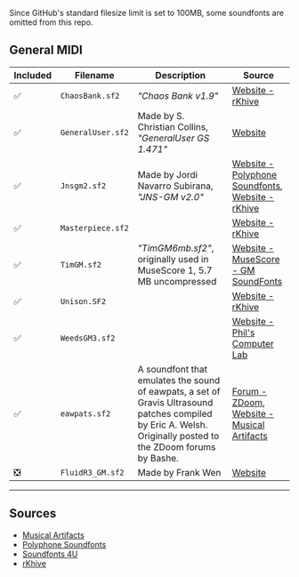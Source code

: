 Since GitHub's standard filesize limit is set to 100MB, some soundfonts are omitted from this repo.

## General MIDI

| Included | Filename | Description | Source |
| - | - | - | - |
| ✅ | `ChaosBank.sf2` | *"Chaos Bank v1.9"* | [Website - rKhive](https://rkhive.com/banks.html) |
| ✅ | `GeneralUser.sf2` | Made by S. Christian Collins, *"GeneralUser GS 1.471"* | [Website](https://schristiancollins.com/generaluser.php) |
| ✅ | `Jnsgm2.sf2` | Made by Jordi Navarro Subirana, *"JNS-GM v2.0"* | [Website - Polyphone Soundfonts](https://www.polyphone-soundfonts.com/documents/27-instrument-sets/55-jns-gm-2), [Website - rKhive](https://rkhive.com/banks.html) |
| ✅ | `Masterpiece.sf2` | | [Website - rKhive](https://rkhive.com/banks.html) |
| ✅ | `TimGM.sf2` | *"TimGM6mb.sf2"*, originally used in MuseScore 1, 5.7 MB uncompressed | [Website - MuseScore - GM SoundFonts](https://musescore.org/en/handbook/3/soundfonts-and-sfz-files#gm_soundfonts) |
| ✅ | `Unison.SF2` | | [Website - rKhive](https://rkhive.com/banks.html) |
| ✅ | `WeedsGM3.sf2` | | [Website - Phil's Computer Lab](https://www.philscomputerlab.com/general-midi-and-soundfonts.html) |
| ✅ | `eawpats.sf2` | A soundfont that emulates the sound of eawpats, a set of Gravis Ultrasound patches compiled by Eric A. Welsh. Originally posted to the ZDoom forums by Bashe. | [Forum - ZDoom](https://forum.zdoom.org/viewtopic.php?t=50217), [Website - Musical Artifacts](https://musical-artifacts.com/artifacts/3101) |
| ❎ | `FluidR3_GM.sf2` | Made by Frank Wen | [Website](https://member.keymusician.com/Member/FluidR3_GM/index.html) |

---

## Sources

- [Musical Artifacts](https://musical-artifacts.com/)
- [Polyphone Soundfonts](https://www.polyphone-soundfonts.com/download-soundfonts)
- [Soundfonts 4U](https://sites.google.com/site/soundfonts4u/)
- [rKhive](https://rkhive.com/)
